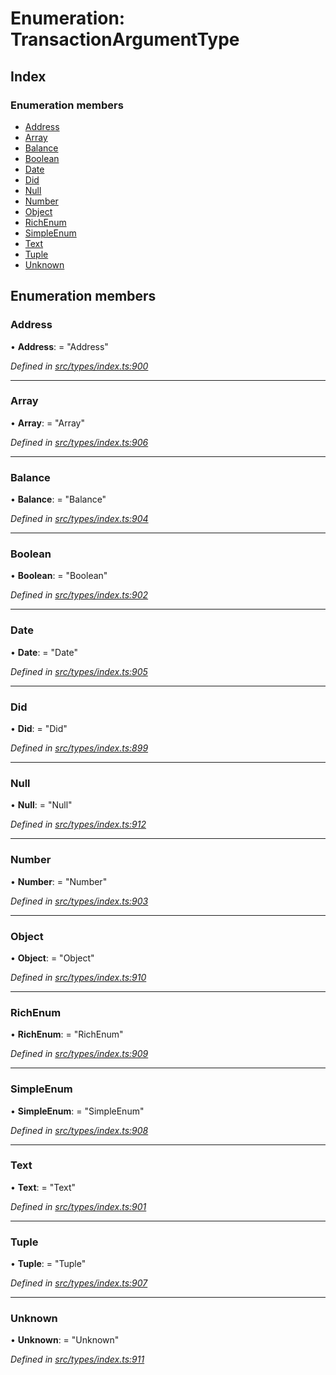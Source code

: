 # Enumeration: TransactionArgumentType

## Index

### Enumeration members

* [Address](transactionargumenttype.md#address)
* [Array](transactionargumenttype.md#array)
* [Balance](transactionargumenttype.md#balance)
* [Boolean](transactionargumenttype.md#boolean)
* [Date](transactionargumenttype.md#date)
* [Did](transactionargumenttype.md#did)
* [Null](transactionargumenttype.md#null)
* [Number](transactionargumenttype.md#number)
* [Object](transactionargumenttype.md#object)
* [RichEnum](transactionargumenttype.md#richenum)
* [SimpleEnum](transactionargumenttype.md#simpleenum)
* [Text](transactionargumenttype.md#text)
* [Tuple](transactionargumenttype.md#tuple)
* [Unknown](transactionargumenttype.md#unknown)

## Enumeration members

###  Address

• **Address**: = "Address"

*Defined in [src/types/index.ts:900](https://github.com/PolymathNetwork/polymesh-sdk/blob/959efb76/src/types/index.ts#L900)*

___

###  Array

• **Array**: = "Array"

*Defined in [src/types/index.ts:906](https://github.com/PolymathNetwork/polymesh-sdk/blob/959efb76/src/types/index.ts#L906)*

___

###  Balance

• **Balance**: = "Balance"

*Defined in [src/types/index.ts:904](https://github.com/PolymathNetwork/polymesh-sdk/blob/959efb76/src/types/index.ts#L904)*

___

###  Boolean

• **Boolean**: = "Boolean"

*Defined in [src/types/index.ts:902](https://github.com/PolymathNetwork/polymesh-sdk/blob/959efb76/src/types/index.ts#L902)*

___

###  Date

• **Date**: = "Date"

*Defined in [src/types/index.ts:905](https://github.com/PolymathNetwork/polymesh-sdk/blob/959efb76/src/types/index.ts#L905)*

___

###  Did

• **Did**: = "Did"

*Defined in [src/types/index.ts:899](https://github.com/PolymathNetwork/polymesh-sdk/blob/959efb76/src/types/index.ts#L899)*

___

###  Null

• **Null**: = "Null"

*Defined in [src/types/index.ts:912](https://github.com/PolymathNetwork/polymesh-sdk/blob/959efb76/src/types/index.ts#L912)*

___

###  Number

• **Number**: = "Number"

*Defined in [src/types/index.ts:903](https://github.com/PolymathNetwork/polymesh-sdk/blob/959efb76/src/types/index.ts#L903)*

___

###  Object

• **Object**: = "Object"

*Defined in [src/types/index.ts:910](https://github.com/PolymathNetwork/polymesh-sdk/blob/959efb76/src/types/index.ts#L910)*

___

###  RichEnum

• **RichEnum**: = "RichEnum"

*Defined in [src/types/index.ts:909](https://github.com/PolymathNetwork/polymesh-sdk/blob/959efb76/src/types/index.ts#L909)*

___

###  SimpleEnum

• **SimpleEnum**: = "SimpleEnum"

*Defined in [src/types/index.ts:908](https://github.com/PolymathNetwork/polymesh-sdk/blob/959efb76/src/types/index.ts#L908)*

___

###  Text

• **Text**: = "Text"

*Defined in [src/types/index.ts:901](https://github.com/PolymathNetwork/polymesh-sdk/blob/959efb76/src/types/index.ts#L901)*

___

###  Tuple

• **Tuple**: = "Tuple"

*Defined in [src/types/index.ts:907](https://github.com/PolymathNetwork/polymesh-sdk/blob/959efb76/src/types/index.ts#L907)*

___

###  Unknown

• **Unknown**: = "Unknown"

*Defined in [src/types/index.ts:911](https://github.com/PolymathNetwork/polymesh-sdk/blob/959efb76/src/types/index.ts#L911)*
